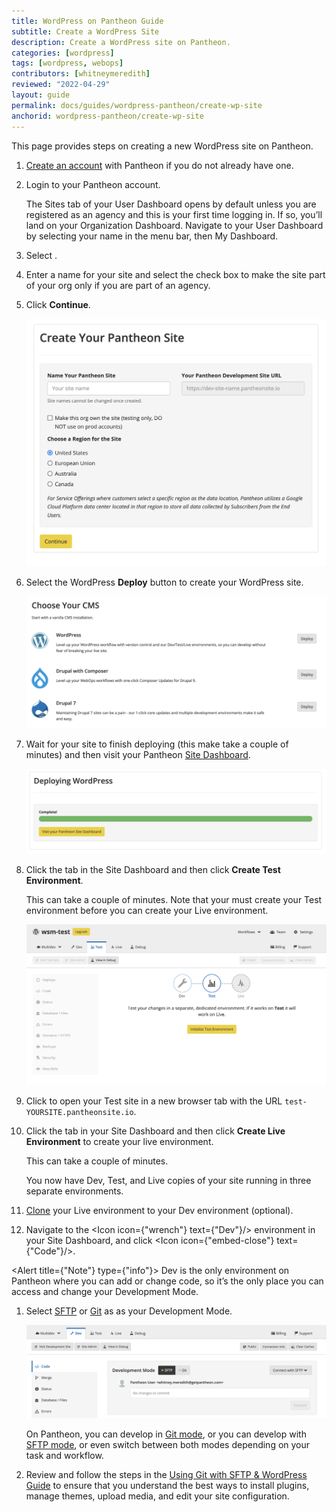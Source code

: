 ```yaml
---
title: WordPress on Pantheon Guide
subtitle: Create a WordPress Site
description: Create a WordPress site on Pantheon.
categories: [wordpress]
tags: [wordpress, webops]
contributors: [whitneymeredith]
reviewed: "2022-04-29"
layout: guide
permalink: docs/guides/wordpress-pantheon/create-wp-site
anchorid: wordpress-pantheon/create-wp-site
---
```


This page provides steps on creating a new WordPress site on Pantheon. 

1. [Create an account](https://dashboard.pantheon.io/register) with Pantheon if you do not already have one.

1. Login to your Pantheon account.

    The Sites tab of your User Dashboard opens by default unless you are registered as an agency and this is your first time logging in. If so, you’ll land on your Organization Dashboard. Navigate to your User Dashboard by selecting your name in the menu bar, then My Dashboard.

1. Select <Icon icon="plus" text="Create New Site"/>.

1. Enter a name for your site and select the check box to make the site part of your org only if you are part of an agency.

1. Click **Continue**.

    ![Alt text describing the image](../../../images/create-new-site.png)

1. Select the WordPress **Deploy** button to create your WordPress site.

    ![Alt text describing the image](../../../images/choose-your-cms.png)

1. Wait for your site to finish deploying (this make take a couple of minutes) and then visit your Pantheon [Site Dashboard](/guides/quickstart/site-dashboard/).

    ![Alt text describing the image](../../../images/new-site-deployment.png)

1. Click the <Icon icon="equalizer" text="Test"/> tab in the Site Dashboard and then click **Create Test Environment**.

    This can take a couple of minutes. Note that your must create your Test environment before you can create your Live environment.

    ![Alt text describing the image](../../../images/create-test-environment.png)

1. Click <Icon icon="new-window-alt" text="Visit Test Site"/> to open your Test site in a new browser tab with the URL `test-YOURSITE.pantheonsite.io`.

1. Click the <Icon icon="cardio" text="Live"/> tab in your Site Dashboard and then click **Create Live Environment** to create your live environment.

    This can take a couple of minutes.

    You now have Dev, Test, and Live copies of your site running in three separate environments.

1. [Clone](/guides/quickstart/clone-live-to-dev/) your Live environment to your Dev environment (optional). 

 1. Navigate to the <Icon icon={"wrench"} text={"Dev"}/> environment in your Site Dashboard, and click <Icon icon={"embed-close"} text={"Code"}/>.

   <Alert title={"Note"} type={"info"}>
     Dev is the only environment on Pantheon where you can add or change code,
     so it’s the only place you can access and change your Development Mode.
   </Alert>

1. Select [SFTP](/guides/quickstart/connection-modes/#sftp-connection-mode) or [Git](/guides/quickstart/connection-modes/#git-connection-mode) as as your Development Mode. 

    ![Development Modes](../../../images/development-mode.png)


    On Pantheon, you can develop in [Git mode](/git), or you can develop with [SFTP mode](/sftp), or even switch between both modes depending on your task and workflow.

1. Review and follow the steps in the [Using Git with SFTP & WordPress Guide](/guides/wordpress-git/) to ensure that you understand the best ways to install plugins, manage themes, upload media, and edit your site configuration.


